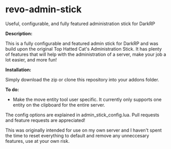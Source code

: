 # revo-admin-stick
Useful, configurable, and fully featured administration stick for DarkRP

**Description:**

This is a fully configurable and featured admin stick for DarkRP and was build upon the original Top Hatted Cat's Administration Stick. It has plenty of features that will help with the administration of a server, make your job a lot easier, and more fun!

**Installation:**

Simply download the zip or clone this repository into your addons folder.

**To do:**

* Make the move entity tool user specific. It currently only supports one entity on the clipboard for the entire server.

The config options are explained in admin_stick_config.lua.
Pull requests and feature requests are appreciated!

This was originally intended for use on my own server and I haven't spent the time to reset everything to default and remove any unneccesary features, use at your own risk.
